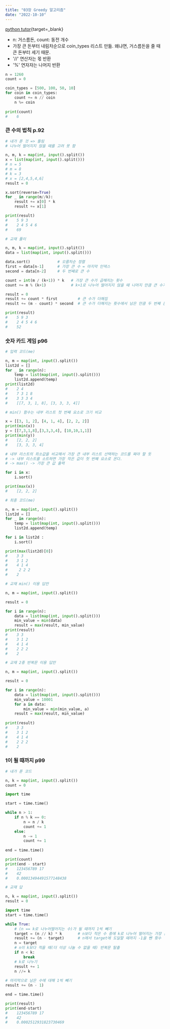 ```yaml
---
title: "03장 Greedy 알고리즘"
date: "2022-10-10"
---
```


[python tutor](https://pythontutor.com/render.html#code=n%20%3D%201260%0Acount%20%3D%200%0A%0Acoin_types%20%3D%20%5B500,100,50,10%5D%0A%0Afor%20coin%20in%20coin_types%3A%0A%20%20%20%20count%20%2B%3D%20n%20//%20coin%0A%20%20%20%20n%20%25%3D%20coin%0A%20%20%20%20%0Aprint%28count%29&cumulative=false&curInstr=6&heapPrimitives=nevernest&mode=display&origin=opt-frontend.js&py=3&rawInputLstJSON=%5B%5D&textReferences=false){target=_blank}

- n: 거스름돈, count: 동전 개수
- 가장 큰 돈부터 내림차순으로 coin_types 리스트 만듦. 왜냐면, 거스름돈을 줄 때 큰 돈부터 세기 때문.
- '//' 연산자는 몫 반환
- '%' 연자자는 나머지 반환

```python
n = 1260
count = 0

coin_types = [500, 100, 50, 10]
for coin in coin_types:
    count += n // coin
    n %= coin
    
print(count)
#    6
```

### 큰 수의 법칙 p.92

```python
# 내가 푼 것 => 틀림
# 나누어 떨어지지 않을 때를 고려 못 함

n, m, k = map(int, input().split())
x = list(map(int, input().split()))
# n = 5
# m = 8
# k = 3
# x = [2,4,5,4,6]
result = 0

x.sort(reverse=True)
for _ in range(m//k):
    result += x[0] * k
    result += x[1]

print(result)
#    5 9 3
#    2 4 5 4 6
#    69
```

```python
# 교재 풀이

n, m, k = map(int, input().split())
data = list(map(int, input().split()))

data.sort()            # 오름차순 정렬
first = data[n-1]      # 가장 큰 수 = 마지막 인덱스
second = data[n-2]     # 두 번째로 큰 수

count = int(m / (k+1)) * k   # 가장 큰 수가 곱해지는 횟수
count += m % (k+1)           # k+1로 나누어 떨어지지 않을 때 나머지 만큼 큰 수가 더해짐

result = 0
result += count * first         # 큰 수가 더해짐
result += (m - count) * second  # 큰 수가 더해지는 횟수에서 남은 만큼 두 번째 큰 수가 더해짐 

print(result)
#    5 9 3
#    2 4 5 4 6
#    52
```

### 숫자 카드 게임 p96

```python
# 입력 코드(me)

n, m = map(int, input().split())
list2d = []
for _ in range(n):
    temp = list(map(int, input().split()))
    list2d.append(temp)
print(list2d)
#    2 4
#    7 3 1 8
#    3 3 3 4
#    [[7, 3, 1, 8], [3, 3, 3, 4]]
```

```python
# min() 함수는 내부 리스트 첫 번째 요소로 크기 비교

x = [[3, 1, 2], [4, 1, 4], [2, 2, 2]]
print(min(x))
y = [[7,3,1,8],[3,3,3,4], [10,10,1,1]]
print(min(y))
#    [2, 2, 2]
#    [3, 3, 3, 4]
```

```python
# 내부 리스트의 최소값을 비교해서 가장 큰 내부 리스트 선택하는 코드를 짜야 할 듯
# -> 내부 리스트를 소트하면 가장 작은 값이 첫 번째 요소로 온다.
# -> max() -> 가장 큰 값 출력

for i in x:
    i.sort()

print(max(x))
#    [2, 2, 2]
```

```python
# 최종 코드(me)

n, m = map(int, input().split())
list2d = []
for _ in range(n):
    temp = list(map(int, input().split()))
    list2d.append(temp)

for i in list2d :
    i.sort()

print(max(list2d)[0])
#    3 3
#    3 1 2 
#    4 1 4
#     2 2 2
#    2
```

```python
# 교재 min() 이용 답안

n, m = map(int, input().split())

result = 0

for i in range(n):
    data = list(map(int, input().split()))
    min_value = min(data)
    result = max(result, min_value)
print(result)
#    3 3
#    3 1 2
#    4 1 4
#    2 2 2
#    2
```

```python
# 교재 2중 반복문 이용 답안

n, m = map(int, input().split())

result = 0

for i in range(n):
    data = list(map(int, input().split()))
    min_value = 10001
    for a in data:
        min_value = min(min_value, a)
    result = max(result, min_value)
    
print(result)
#    3 3
#    3 1 2
#    4 1 4
#    2 2 2
#    2
```

### 1이 될 때까지 p99

```python
# 내가 푼 코드

n, k = map(int, input().split())
count = 0

import time

start = time.time()

while n > 1:
    if n % k == 0:
        n = n / k
        count += 1
    else:
        n -= 1
        count += 1
        
end = time.time()

print(count)
print(end - start)
#    123456789 17
#    42
#    0.00013494491577148438
```

```python
# 교재 답

n, k = map(int, input().split())
result = 0

import time
start = time.time()

while True:
    # (n == k로 나누어떨어지는 수)가 될 때까지 1씩 빼기
    target = (n // k) * k       # n보다 작은 수 중에 k로 나누어 떨어지는 가장 큰 수
    result += (n - target)      # n에서 target에 도달할 때까지 -1을 뺀 횟수
    n = target
    # n이 k보다 적을 때(더 이상 나눌 수 없을 때) 반복문 탈출
    if n < k:
        break
    # k로 나누기
    result += 1
    n //= k
    
# 마지막으로 남은 수에 대해 1씩 빼기
result += (n - 1)

end = time.time()

print(result)
print(end-start)
#    123456789 17
#    42
#    0.0002512931823730469
```
